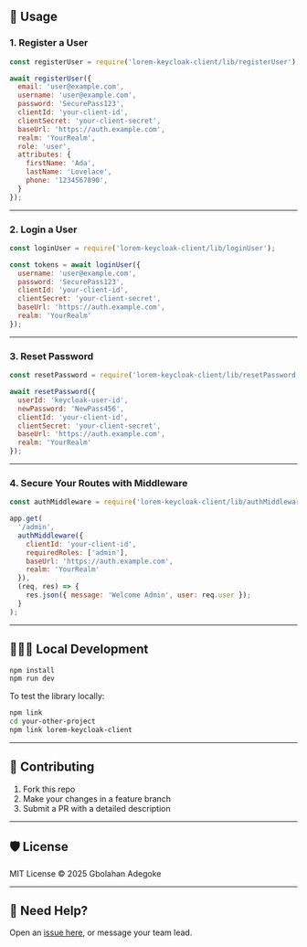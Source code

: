 ## 🔧 Usage

### 1. Register a User

```js
const registerUser = require('lorem-keycloak-client/lib/registerUser');

await registerUser({
  email: 'user@example.com',
  username: 'user@example.com',
  password: 'SecurePass123',
  clientId: 'your-client-id',
  clientSecret: 'your-client-secret',
  baseUrl: 'https://auth.example.com',
  realm: 'YourRealm',
  role: 'user',
  attributes: {
    firstName: 'Ada',
    lastName: 'Lovelace',
    phone: '1234567890',
  }
});
```

---

### 2. Login a User

```js
const loginUser = require('lorem-keycloak-client/lib/loginUser');

const tokens = await loginUser({
  username: 'user@example.com',
  password: 'SecurePass123',
  clientId: 'your-client-id',
  clientSecret: 'your-client-secret',
  baseUrl: 'https://auth.example.com',
  realm: 'YourRealm'
});
```

---

### 3. Reset Password

```js
const resetPassword = require('lorem-keycloak-client/lib/resetPassword');

await resetPassword({
  userId: 'keycloak-user-id',
  newPassword: 'NewPass456',
  clientId: 'your-client-id',
  clientSecret: 'your-client-secret',
  baseUrl: 'https://auth.example.com',
  realm: 'YourRealm'
});
```

---

### 4. Secure Your Routes with Middleware

```js
const authMiddleware = require('lorem-keycloak-client/lib/authMiddleware');

app.get(
  '/admin',
  authMiddleware({
    clientId: 'your-client-id',
    requiredRoles: ['admin'],
    baseUrl: 'https://auth.example.com',
    realm: 'YourRealm'
  }),
  (req, res) => {
    res.json({ message: 'Welcome Admin', user: req.user });
  }
);
```

---

## 👨🏽‍💻 Local Development

```bash
npm install
npm run dev
```

To test the library locally:

```bash
npm link
cd your-other-project
npm link lorem-keycloak-client
```

---

## 🤝 Contributing

1. Fork this repo
2. Make your changes in a feature branch
3. Submit a PR with a detailed description

---

## 🛡 License

MIT License © 2025 Gbolahan Adegoke

---

## 💬 Need Help?

Open an [issue here](https://github.com/Loremexcellentiam/keyclock_npm_lib/issues), or message your team lead.

